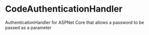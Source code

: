 # CodeAuthenticationHandler
AuthenticationHandler for ASPNet Core that allows a password to be passed as a parameter
